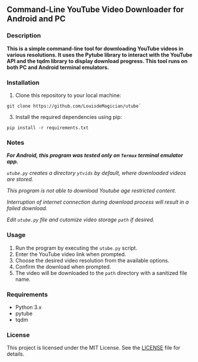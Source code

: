 ## Command-Line YouTube Video Downloader for Android and PC

### Description

**This is a simple command-line tool for downloading YouTube videos in various resolutions. It uses the Pytube library to interact with the YouTube API and the tqdm library to display download progress.
This tool runs on both PC and Android terminal emulators.**

### Installation

1. Clone this repository to your local machine:
```
git clone https://github.com/LouisdeMagician/utube`
```
3. Install the required dependencies using pip:
```
pip install -r requirements.txt
```
### Notes

***For Android, this program was tested only on `Termux` terminal emulator app.***

_`utube.py` creates a directory `ytvids` by default, where downloaded videos are stored._

_This program is not able to download Youtube age restricted content._

_Interruption of internet connection during download process will result in a failed download._

_Edit `utube.py` file and cutomize video storage `path` if desired._

### Usage

1. Run the program by executing the `utube.py` script.
2. Enter the YouTube video link when prompted.
3. Choose the desired video resolution from the available options.
4. Confirm the download when prompted.
5. The video will be downloaded to the `path` directory with a sanitized file name.

### Requirements

- Python 3.x
- pytube
- tqdm

### License

This project is licensed under the MIT License. See the [LICENSE](LICENSE) file for details.
